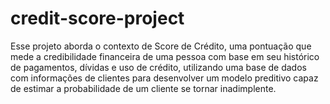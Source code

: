 # credit-score-project
Esse projeto aborda o contexto de Score de Crédito, uma pontuação que mede a credibilidade financeira de uma pessoa com base em seu histórico de pagamentos, dívidas e uso de crédito, utilizando uma base de dados com informações de clientes para desenvolver um modelo preditivo capaz de estimar a probabilidade de um cliente se tornar inadimplente.
